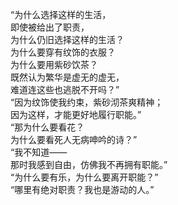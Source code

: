 <p class="has-line-data" data-line-start="0" data-line-end="15">“为什么选择这样的生活，<br>
即使被给出了职责，<br>
为什么仍旧选择这样的生活？<br>
为什么要穿有纹饰的衣服？<br>
为什么要用紫砂饮茶？<br>
既然认为繁华是虚无的虚无，<br>
难道连这些也逃脱不开吗？”<br>
  “因为纹饰使我约束，紫砂沏茶爽精神；<br>
因为这样，才能更好地履行职能。”<br>
“那为什么要看花？<br>
为什么要看死人无病呻吟的诗？”<br>
“我不知道——<br>
那时我感到自由，仿佛我不再拥有职能。”<br>
“为什么要有乐，为什么要离开职能？”<br>
“哪里有绝对职责？我也是游动的人。”</p>
